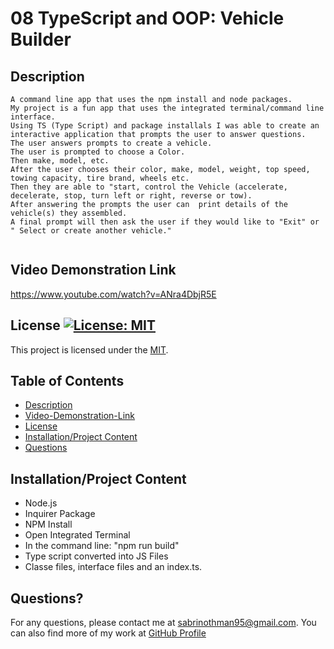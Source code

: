 
# 08 TypeScript and OOP: Vehicle Builder

## Description
```
A command line app that uses the npm install and node packages. 
My project is a fun app that uses the integrated terminal/command line interface.
Using TS (Type Script) and package installals I was able to create an interactive application that prompts the user to answer questions. 
The user answers prompts to create a vehicle. 
The user is prompted to choose a Color. 
Then make, model, etc. 
After the user chooses their color, make, model, weight, top speed, towing capacity, tire brand, wheels etc. 
Then they are able to "start, control the Vehicle (accelerate, decelerate, stop, turn left or right, reverse or tow).
After answering the prompts the user can  print details of the vehicle(s) they assembled.
A final prompt will then ask the user if they would like to "Exit" or " Select or create another vehicle."


```

## Video Demonstration Link

https://www.youtube.com/watch?v=ANra4DbjR5E

## License [![License: MIT](https://img.shields.io/badge/License-MIT-yellow.svg)](https://opensource.org/licenses/MIT)


This project is licensed under the [MIT](https://opensource.org/licenses/MIT).

## Table of Contents
- [Description](#Description)
- [Video-Demonstration-Link](#VideoDemonstrationLink)
- [License](#license)
- [Installation/Project Content](#Installation)
- [Questions](#questions)

## Installation/Project Content 
- Node.js
- Inquirer Package 
- NPM Install
- Open Integrated Terminal
- In the command line: "npm run build"
- Type script converted into JS Files 
- Classe files, interface files and an index.ts.

## Questions?

For any questions, please contact me at [sabrinothman95@gmail.com](mailto:sabrinothman95@gmail.com). You can also find more of my work at [GitHub Profile](https://github.com/sabrinothman6495) 
